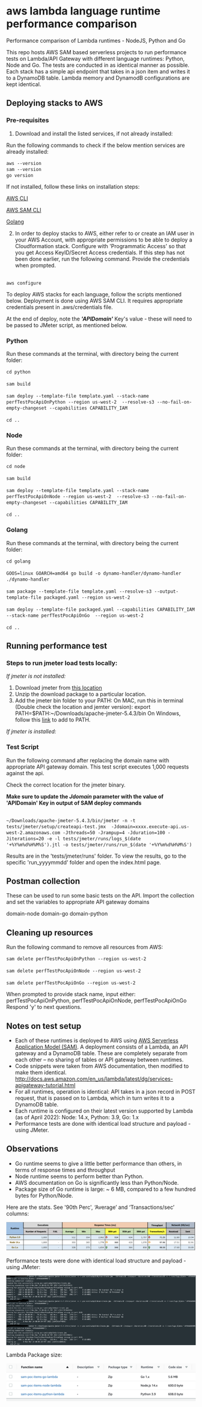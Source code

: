 # aws lambda language runtime performance comparison
 Performance comparison of Lambda runtimes - NodeJS, Python and Go


This repo hosts AWS SAM based serverless projects to run performance tests on Lambda/API Gateway with different language runtimes: Python, Node and Go. 
The tests are conducted in as identical manner as possible. Each stack has a simple api endpoint that takes in a json item and writes it to a DynamoDB table.
Lambda memory and DynamodB configurations are kept identical.

## Deploying stacks to AWS

### Pre-requisites
1. Download and install the listed services, if not already installed:

Run the following commands to check if the below mention services are already installed:

```
aws --version
sam --version
go version

```

If not installed, follow these links on installation steps:

[AWS CLI](https://docs.aws.amazon.com/cli/latest/userguide/install-cliv2-mac.html)

[AWS SAM CLI](https://docs.aws.amazon.com/serverless-application-model/latest/developerguide/serverless-sam-cli-install.html)

[Golang](https://go.dev/doc/install)


2. In order to deploy stacks to AWS, either refer to or create an IAM user in your AWS Account, with appropriate permissions to be able to deploy a Cloudformation stack. Configure with 'Programmatic Access' so that you get Access KeyID/Secret Access credentials. If this step has not been done earlier, run the following command. Provide the credentials when prompted.

```

aws configure

```

To deploy AWS stacks for each language, follow the scripts mentioned below. Deployment is done using AWS SAM CLI. It requires appropriate credentials present in .aws/credentials file. 

At the end of deploy, note the ***'APIDomain'*** Key's value - these will need to be passed to JMeter script, as mentioned below.


### Python

Run these commands at the terminal, with directory being the current folder:

```
cd python

sam build

sam deploy --template-file template.yaml --stack-name perfTestPocApiOnPython --region us-west-2  --resolve-s3 --no-fail-on-empty-changeset --capabilities CAPABILITY_IAM 

cd ..

```
### Node

Run these commands at the terminal, with directory being the current folder:

```
cd node

sam build

sam deploy --template-file template.yaml --stack-name perfTestPocApiOnNode --region us-west-2  --resolve-s3 --no-fail-on-empty-changeset --capabilities CAPABILITY_IAM 

cd ..

```


### Golang

Run these commands at the terminal, with directory being the current folder:

```
cd golang

GOOS=linux GOARCH=amd64 go build -o dynamo-handler/dynamo-handler ./dynamo-handler

sam package --template-file template.yaml --resolve-s3 --output-template-file packaged.yaml --region us-west-2

sam deploy --template-file packaged.yaml --capabilities CAPABILITY_IAM --stack-name perfTestPocApiOnGo  --region us-west-2

cd ..

```



## Running performance test

### Steps to run jmeter load tests locally: 

_If jmeter is not installed:_
1. Download jmeter from [this location](https://jmeter.apache.org/download_jmeter.cgi)
2. Unzip the download package to a particular location. 
3. Add the jmeter bin folder to your PATH:
   On  MAC, run this in terminal (Double check the location and jemter version): export PATH=$PATH:~/Downloads/apache-jmeter-5.4.3/bin
   On Windows, follow this [link](https://stackoverflow.com/a/44272417) to add to PATH.


_If jmeter is installed:_

### Test Script

Run the following command after replacing the domain name with appropriate API gateway domain.
This test script executes 1,000 requests against the api. 

Check the correct location for the jmeter binary.

__Make sure to update the *Jdomain* parameter with the value of 'APIDomain' Key in output of SAM deploy commands__ 

```

~/Downloads/apache-jmeter-5.4.3/bin/jmeter -n -t tests/jmeter/setup/createapi-test.jmx  -Jdomain=xxxx.execute-api.us-west-2.amazonaws.com -Jthreads=50 -Jrampup=4 -Jduration=100 -Jiterations=20 -e -l tests/jmeter/runs/logs_$(date '+%Y%m%d%H%M%S').jtl -o tests/jmeter/runs/run_$(date '+%Y%m%d%H%M%S')

```

Results are in the 'tests/jmeter/runs' folder. To view the results, go to the specific 'run_yyyymmdd' folder and open the index.html page.

## Postman collection
These can be used to run some basic tests on the API.
Import the collection and set the variables to appropriate API gateway domains

domain-node
domain-go
domain-python


## Cleaning up resources

Run the following command to remove all resources from AWS:

```
sam delete perfTestPocApiOnPython --region us-west-2

sam delete perfTestPocApiOnNode --region us-west-2

sam delete perfTestPocApiOnGo --region us-west-2

```

When prompted to provide stack name, input either: perfTestPocApiOnPython, perfTestPocApiOnNode, perfTestPocApiOnGo
Respond 'y' to next questions.
 

## Notes on test setup
 
 - Each of these runtimes is deployed to AWS using [AWS Serverless Application Model (SAM)](https://docs.aws.amazon.com/serverless-application-model/latest/developerguide/what-is-sam.html). A deployment consists of a Lambda, an API gateway and a DynamoDB table. These are completely separate from each other – no sharing of tables or API gateway between runtimes.
 - Code snippets were taken from AWS documentation, then modified to make them identical. http://docs.aws.amazon.com/en_us/lambda/latest/dg/services-apigateway-tutorial.html
 - For all runtimes, operation is identical: API takes in a json record in POST request, that is passed on to Lambda, which in turn writes it to a DynamoDB table.
 - Each runtime is configured on their latest version supported by Lambda (as of April 2022): Node: 14.x, Python: 3.9, Go: 1.x
 - Performance tests are done with identical load structure and payload - using JMeter.

## Observations

 - Go runtime seems to give a little better performance than others, in terms of response times and throughput
 - Node runtime seems to perform better than Python.
 - AWS documentation on Go is significantly less than Python/Node.
 - Package size of Go runtime is large: ~ 6 MB, compared to a few hundred bytes for Python/Node. 
 
 
Here are the stats. See '90th Perc', ‘Average’ and ‘Transactions/sec’ columns:

![Performance run statistics](https://github.com/ashankz/lambda-runtime-perf/blob/main/tests/jmeter/images/testrun-20220314.png?raw=true)

 
Performance tests were done with identical load structure and payload - using JMeter:
 

![JMeter run](https://github.com/ashankz/lambda-runtime-perf/blob/main/tests/jmeter/images/jmeter-run-20220314.png?raw=true)


Lambda Package size:

![Lambda packages](https://github.com/ashankz/lambda-runtime-perf/blob/main/tests/jmeter/images/lambda-size-20220314.png?raw=true)




